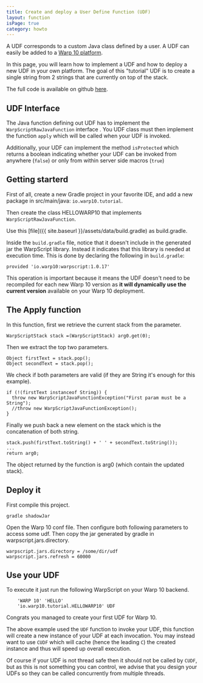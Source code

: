 ```yaml
---
title: Create and deploy a User Define Function (UDF)
layout: function
isPage: true
category: howto
---
```


A UDF corresponds to a custom Java class defined by a user. A UDF can easily be added to a [Warp 10 platform](http://www.warp10.io/).

In this page, you will learn how to implement a UDF and how to deploy a new UDF in your own platform. The goal of this "tutorial" UDF is to create a single string from 2 strings that are currently on top of the stack.

The full code is available on github [here](https://github.com/aurrelhebert/warp10-udf-tuto).

## UDF Interface

The Java function defining out UDF has to implement the `WarpScriptRawJavaFunction` interface
. 
You UDF class must then implement the function `apply` which will be called when your UDF is invoked.

Additionally, your UDF can implement the method `isProtected` which returns a boolean indicating whether your UDF can be invoked from anywhere (`false`) or only from within server side macros (`true`)

## Getting starterd

First of all, create a new Gradle project in your favorite IDE, and add a new package in src/main/java: `io.warp10.tutorial`.

Then create the class HELLOWARP10 that implements `WarpScriptRawJavaFunction`.

Use this [file]({{ site.baseurl }}/assets/data/build.gradle) as build.gradle. 

Inside the `build.gradle` file, notice that it doesn't include in the generated jar the WarpScript library. Instead it indicates that this library is needed at execution time. This is done by declaring the following in `build.gradle`:

```
provided 'io.warp10:warpscript:1.0.17'
```

This operation is important because it means the UDF doesn't need to be recompiled for each new Warp 10 version as **it will dynamically use the current version** available on your Warp 10 deployment.

## The Apply function

In this function, first we retrieve the current stack from the parameter.

```
WarpScriptStack stack =(WarpScriptStack) arg0.get(0);
```

Then we extract the top two parameters.

```
Object firstText = stack.pop();
Object secondText = stack.pop();
```

We check if both parameters are valid (if they are String it's enough for this example).

```
if (!(firstText instanceof String)) {
  throw new WarpScriptJavaFunctionException("First param must be a String");
  //throw new WarpScriptJavaFunctionException();
}
```

Finally we push back a new element on the stack which is the concatenation of both string.

```
stack.push(firstText.toString() + ' ' + secondText.toString());
...
return arg0;
```

The object returned by the function is arg0 (which contain the updated stack).

## Deploy it

First compile this project.

```
gradle shadowJar
```

Open the Warp 10 conf file. Then configure both following parameters to access some udf. Then copy the jar generated by gradle in warpscript.jars.directory.

```
warpscript.jars.directory = /some/dir/udf
warpscript.jars.refresh = 60000
```

## Use your UDF

To execute it just run the following WarpScript on your Warp 10 backend.

```
    'WARP 10' 'HELLO'
    'io.warp10.tutorial.HELLOWARP10' UDF
```

Congrats you managed to create your first UDF for Warp 10.

The above example used the `UDF` function to invoke your UDF, this function will create a new instance of your UDF at each invocation. You may instead want to use `CUDF` which will cache (hence the leading `C`) the created instance and thus will speed up overall execution.

Of course if your UDF is not thread safe then it should not be called by `CUDF`, but as this is not something you can control, we advise that you design your UDFs so they can be called concurrently from multiple threads.
